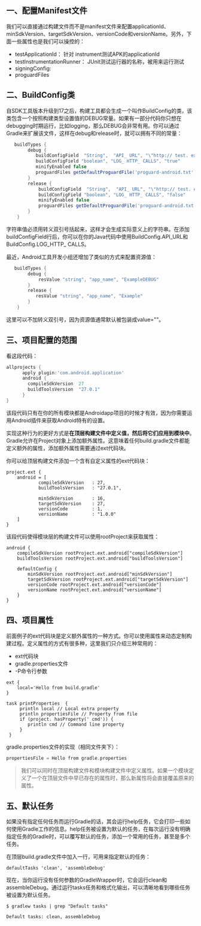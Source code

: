 ##  一、配置Manifest文件

我们可以直接通过构建文件而不是manifest文件来配置applicationId、minSdkVersion、targetSdkVersion、versionCode和versionName。另外，下面一些属性也是我们可以操控的：

* testApplicationId： 针对 instrument测试APK的applicationId  
* testInstrumentationRunner： JUnit测试运行器的名称，被用来运行测试
* signingConfig:  
* proguardFiles  

## 二、BuildConfig类

自SDK工具版本升级到17之后，构建工具都会生成一个叫作BuildConfig的类，该类包含一个按照构建类型设置值的DEBUG常量。如果有一部分代码你只想在debugging时期运行，比如logging，那么DEBUG会非常有用。你可以通过Gradle来扩展该文件，这样在debug和release时，就可以拥有不同的常量：

```groovy
   buildTypes {
        debug {
           buildConfigField  "String",  "API_ URL", "\"http:// test. example. com/ api\""              
           buildConfigField "boolean", "LOG_ HTTP_ CALLS", "true"
           minifyEnabled false
           proguardFiles getDefaultProguardFile('proguard-android.txt'), 'proguard-rules.pro'
        }
        release {
            buildConfigField  "String",  "API_ URL", "\"http:// test. example. com/ api\""              
            buildConfigField "boolean", "LOG_ HTTP_ CALLS", "false"
            minifyEnabled false
            proguardFiles getDefaultProguardFile('proguard-android.txt'), 'proguard-rules.pro'
        }
    }
```

字符串值必须用转义双引号括起来，这样才会生成实际意义上的字符串。在添加buildConfigField行后，你可以在你的Java代码中使用BuildConfig.API_URL和BuildConfig.LOG_HTTP_ CALLS。

最近，Android工具开发小组还增加了类似的方式来配置资源值：


```groovy
   buildTypes {
        debug {
            resValue "string", "app_name", "ExampleDEBUG"
        }
        release {
           resValue "string", "app_name", "Example"
        }
    }
```
这里可以不加转义双引号，因为资源值通常默认被包装成value=""。

## 三、项目配置的范围

看这段代码：

```groovy
allprojects {
      apply plugin:'com.android.application'
      android {
        compileSdkVersion  27
        buildToolsVersion  "27.0.1"
      }
}
```

该段代码只有在你的所有模块都是Androidapp项目的时候才有效，因为你需要运用Android插件来获取Android特有的设置。

实现这种行为的更好方式是**在顶层构建文件中定义值，然后将它们应用到模块中**。Gradle允许在Project对象上添加额外属性。这意味着任何build.gradle文件都能定义额外的属性，添加额外属性需要通过ext代码块。

你可以给顶层构建文件添加一个含有自定义属性的ext代码块：

```
project.ext {
    android = [
            compileSdkVersion   : 27,
            buildToolsVersion   : "27.0.1",

            minSdkVersion       : 16,
            targetSdkVersion    : 27,
            versionCode         : 1,
            versionName         : "1.0.0"
    ]
}
```

该段代码使得模块层的构建文件可以使用rootProject来获取属性：
```
android {
    compileSdkVersion rootProject.ext.android["compileSdkVersion"]
    buildToolsVersion rootProject.ext.android["buildToolsVersion"]

    defaultConfig {
        minSdkVersion rootProject.ext.android["minSdkVersion"]
        targetSdkVersion rootProject.ext.android["targetSdkVersion"]
        versionCode rootProject.ext.android["versionCode"]
        versionName rootProject.ext.android["versionName"]
    }
}
```

## 四、项目属性

前面例子的ext代码块是定义额外属性的一种方式。你可以使用属性来动态定制构建过程。定义属性的方式有很多种，这里我们只介绍三种常用的：

* ext代码块  
* gradle.properties文件  
* -P命令行参数  

```
ext {
    local='Hello from build.gradle'
}

task printProperties  {
     println local // Local extra property
     println propertiesFile // Property from file
     if (project. hasProperty(' cmd')) { 
        println cmd // Command line property
     }
 }
```

gradle.properties文件的实现（相同文件夹下）：
```groovy
propertiesFile = Hello from gradle.properties
```

> 我们可以同时在顶层构建文件和模块构建文件中定义属性。如果一个模块定义了一个在顶层文件中早已存在的属性时，那么新属性将会直接覆盖原来的属性。

## 五、默认任务

如果没有指定任何任务而运行Gradle的话，其会运行help任务，它会打印一些如何使用Gradle工作的信息。help任务被设置为默认的任务，在每次运行没有明确指定任务的Gradle时，可以覆写默认的任务，添加一个常用的任务，甚至是多个任务。

在顶层build.gradle文件中加入一行，可用来指定默认的任务：

```
defaultTasks 'clean', 'assembleDebug'
```
现在，当你运行没有任何参数的GradleWrapper时，它会运行clean和assembleDebug。通过运行tasks任务和格式化输出，可以清晰地看到哪些任务被设置为默认任务。

```
$ gradlew tasks | grep "Default tasks" 

Default tasks: clean, assembleDebug
```
